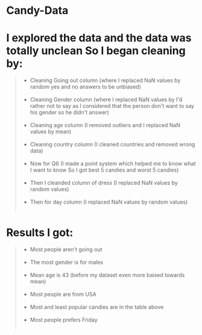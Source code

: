# Candy-Data

# I explored the data and the data was totally unclean So I began cleaning by:
> - Cleaning Going out column (where I replaced NaN values by random yes and no answers to be unbiased) <br><br>
> - Cleaning Gender column (where I replaced NaN values by I'd rather not to say as I considered that the person don't want to say his gender so he didn't answer) <br><br>
> - Cleaning age column (I removed outliers and I replaced NaN values by mean) <br><br>
> - Cleaning country column (I cleaned countries and removed wrong data) <br><br>
> - Now for Q6 (I made a point system which helped me to know what I want to know So I got best 5 candies and worst 5 candies) <br><br>
> - Then I cleanded column of dress (I replaced NaN values by random values) <br><br>
> - Then for day column (I replaced NaN values by random values) <br><br>

# Results I got:

> - Most people aren't going out <br><br>
> - The most gender is for males <br><br>
> - Mean age is 43 (before my dataset even more baised towards mean) <br><br>
> - Most people are from USA <br><br>
> - Most and least popular candies are in the table above <br><br>
> - Most people prefers Friday <br><br>
